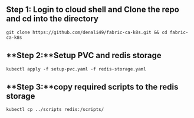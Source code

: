 ## **Step 1:** Login to cloud shell and Clone the repo and cd into the directory
```
git clone https://github.com/denali49/fabric-ca-k8s.git && cd fabric-ca-k8s
```

## **Step 2:**Setup PVC and redis storage
```
kubectl apply -f setup-pvc.yaml -f redis-storage.yaml 
```
## **Step 3:**copy required scripts to the redis storage
```
kubectl cp ../scripts redis:/scripts/
```